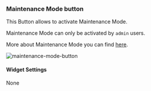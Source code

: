 ### Maintenance Mode button
This Button allows to activate Maintenance Mode. 


Maintenance Mode can only be activated by `admin` users.


More about Maintenance Mode you can find [here](https://docs.cloudify.co/4.5.5/working_with/manager/maintenance-mode).

![maintenance-mode-button](https://docs.cloudify.co/4.5.5/images/ui/widgets/maintenance-mode-button.png)

#### Widget Settings
None